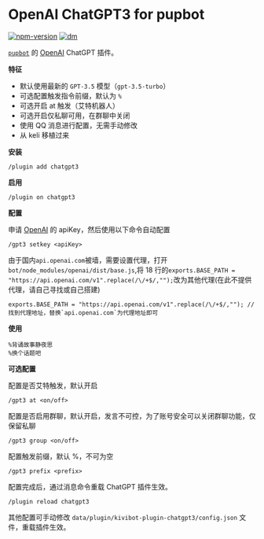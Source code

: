# OpenAI ChatGPT3 for pupbot

[![npm-version](https://img.shields.io/badge/pupbot--plugin--chatgpt3-1.1.3-blue)](https://npm.im/kivibot-chatgpt)
[![dm](https://shields.io/npm/dm/keli-chatgpt?style=flat-square)](https://npm.im/keli-chatgpt)

[`pupbot`](#) 的 [OpenAI](https://openai.com) ChatGPT 插件。

**特征**

- 默认使用最新的 `GPT-3.5` 模型（`gpt-3.5-turbo`）
- 可选配置触发指令前缀，默认为 `%`
- 可选开启 at 触发（艾特机器人）
- 可选开启仅私聊可用，在群聊中关闭
- 使用 QQ 消息进行配置，无需手动修改
- 从 keli 移植过来

**安装**

```shell
/plugin add chatgpt3
```

**启用**

```shell
/plugin on chatgpt3
```

**配置**

申请 [OpenAI](https://openai.com/api/) 的 apiKey，然后使用以下命令自动配置

```shell
/gpt3 setkey <apiKey>
```

由于国内`api.openai.com`被墙，需要设置代理，打开`bot/node_modules/openai/dist/base.js`,将 18 行的`exports.BASE_PATH = "https://api.openai.com/v1".replace(/\/+$/,"");`改为其他代理(在此不提供代理，请自己寻找或自己搭建)

```shell
exports.BASE_PATH = "https://api.openai.com/v1".replace(/\/+$/,""); // 找到代理地址，替换`api.openai.com`为代理地址即可
```

**使用**

```shell
%背诵故事静夜思
%换个话题吧
```

**可选配置**

配置是否艾特触发，默认开启

```shell
/gpt3 at <on/off>
```

配置是否启用群聊，默认开启，发言不可控，为了账号安全可以关闭群聊功能，仅保留私聊

```shell
/gpt3 group <on/off>
```

配置触发前缀，默认 %，不可为空

```shell
/gpt3 prefix <prefix>
```

配置完成后，通过消息命令重载 ChatGPT 插件生效。

```shell
/plugin reload chatgpt3
```

其他配置可手动修改 `data/plugin/kivibot-plugin-chatgpt3/config.json` 文件，重载插件生效。
